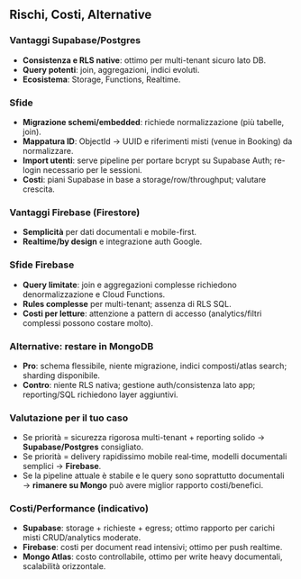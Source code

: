 ## Rischi, Costi, Alternative

### Vantaggi Supabase/Postgres
- **Consistenza e RLS native**: ottimo per multi-tenant sicuro lato DB.
- **Query potenti**: join, aggregazioni, indici evoluti.
- **Ecosistema**: Storage, Functions, Realtime.

### Sfide
- **Migrazione schemi/embedded**: richiede normalizzazione (più tabelle, join).
- **Mappatura ID**: ObjectId → UUID e riferimenti misti (venue in Booking) da normalizzare.
- **Import utenti**: serve pipeline per portare bcrypt su Supabase Auth; re-login necessario per le sessioni.
- **Costi**: piani Supabase in base a storage/row/throughput; valutare crescita.

### Vantaggi Firebase (Firestore)
- **Semplicità** per dati documentali e mobile-first.
- **Realtime/by design** e integrazione auth Google.

### Sfide Firebase
- **Query limitate**: join e aggregazioni complesse richiedono denormalizzazione e Cloud Functions.
- **Rules complesse** per multi-tenant; assenza di RLS SQL.
- **Costi per letture**: attenzione a pattern di accesso (analytics/filtri complessi possono costare molto).

### Alternative: restare in MongoDB
- **Pro**: schema flessibile, niente migrazione, indici composti/atlas search; sharding disponibile.
- **Contro**: niente RLS nativa; gestione auth/consistenza lato app; reporting/SQL richiedono layer aggiuntivi.

### Valutazione per il tuo caso
- Se priorità = sicurezza rigorosa multi-tenant + reporting solido → **Supabase/Postgres** consigliato.
- Se priorità = delivery rapidissimo mobile real‑time, modelli documentali semplici → **Firebase**.
- Se la pipeline attuale è stabile e le query sono soprattutto documentali → **rimanere su Mongo** può avere miglior rapporto costi/benefici.

### Costi/Performance (indicativo)
- **Supabase**: storage + richieste + egress; ottimo rapporto per carichi misti CRUD/analytics moderate.
- **Firebase**: costi per document read intensivi; ottimo per push realtime.
- **Mongo Atlas**: costo controllabile, ottimo per write heavy documentali, scalabilità orizzontale.



